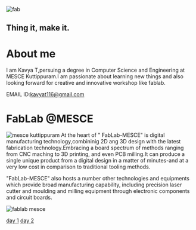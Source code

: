 ![fab](https://user-images.githubusercontent.com/32705189/31854708-8c4590ce-b652-11e7-8281-09dbc571af91.png) 
## Thing it, make it.
# About me
  I am Kavya T,persuing a degree in Computer Science and Engineering at MESCE Kuttippuram.I am passionate about learning new things and also looking forward for creative and innovative workshop like fablab.
  
EMAIL ID:kavyat116@gmail.com
# FabLab @MESCE
![mesce kuttippuram](https://user-images.githubusercontent.com/32705189/31855062-c24c2ea8-b657-11e7-8fd3-4e46098b31bd.jpg)
At the heart of " FabLab-MESCE" is digital manufacturing technology,combininig 2D ang 3D design with the latest fabrication technology.Embracing a board spectrum of methods ranging from CNC maching to 3D printing, and even PCB milling.It can produce a single unique product from a digital design in a matter of minutes-and at a very low cost in comparison to traditional tooling methods.

"FabLab-MESCE" also hosts a number other technologies and equipments which provide broad manufacturing capability, including precision laser cutter and moulding and milling equipment through electronic components and circuit boards.


![fablab mesce](https://user-images.githubusercontent.com/32705189/31858340-1ea766e8-b6aa-11e7-87fd-bcc6289b2976.jpg)



[day 1](http://kavyat96.github.io/day1)
[day 2](http://kavyat96.github.io/day2)

